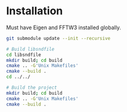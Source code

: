 # Installation

Must have Eigen and FFTW3 installed globally.

```bash
git submodule update --init --recursive

# Build libsndfile
cd libsndfile
mkdir build; cd build
cmake .. -G'Unix Makefiles'
cmake --build .
cd ../../

# Build the project
mkdir build; cd build
cmake .. -G'Unix Makefiles'
cmake --build .
```

